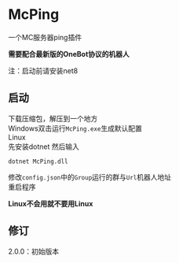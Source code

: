 # McPing 
一个MC服务器ping插件

**需要配合最新版的OneBot协议的机器人**

注：启动前请安装net8

## 启动
下载压缩包，解压到一个地方  
Windows双击运行`McPing.exe`生成默认配置  
Linux  
先安装dotnet
然后输入
```
dotnet McPing.dll
```
修改`config.json`中的`Group`运行的群与`Url`机器人地址  
重启程序

**Linux不会用就不要用Linux**

## 修订
2.0.0：初始版本
